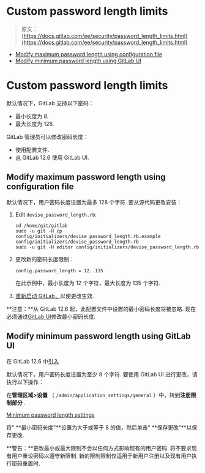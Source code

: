 # Custom password length limits

> 原文：[https://docs.gitlab.com/ee/security/password_length_limits.html](https://docs.gitlab.com/ee/security/password_length_limits.html)

*   [Modify maximum password length using configuration file](#modify-maximum-password-length-using-configuration-file)
*   [Modify minimum password length using GitLab UI](#modify-minimum-password-length-using-gitlab-ui)

# Custom password length limits[](#custom-password-length-limits "Permalink")

默认情况下，GitLab 支持以下密码：

*   最小长度为 8.
*   最大长度为 128.

GitLab 管理员可以修改密码长度：

*   使用配置文件.
*   [从](https://gitlab.com/gitlab-org/gitlab/-/merge_requests/20661) GitLab 12.6 使用 GitLab UI.

## Modify maximum password length using configuration file[](#modify-maximum-password-length-using-configuration-file "Permalink")

默认情况下，用户密码长度设置为最多 128 个字符. 要从源代码更改安装：

1.  Edit `devise_password_length.rb`:

    ```
    cd /home/git/gitlab
    sudo -u git -H cp config/initializers/devise_password_length.rb.example config/initializers/devise_password_length.rb
    sudo -u git -H editor config/initializers/devise_password_length.rb 
    ```

2.  更改新的密码长度限制：

    ```
    config.password_length = 12..135 
    ```

    在此示例中，最小长度为 12 个字符，最大长度为 135 个字符.

3.  [重新启动 GitLab，](../administration/restart_gitlab.html#installations-from-source)以使更改生效.

**注意：**从 GitLab 12.6 起，此配置文件中设置的最小密码长度将被忽略. 现在必须通过[GitLab UI](#modify-minimum-password-length-using-gitlab-ui)修改最小密码长度.

## Modify minimum password length using GitLab UI[](#modify-minimum-password-length-using-gitlab-ui "Permalink")

在 GitLab 12.6 中[引入](https://gitlab.com/gitlab-org/gitlab/-/merge_requests/20661)

默认情况下，用户密码长度设置为至少 8 个字符. 要使用 GitLab UI 进行更改，请执行以下操作：

在**管理区域>设置** （ `/admin/application_settings/general` ）中，转到**注册限制部分** .

[Minimum password length settings](../user/admin_area/img/minimum_password_length_settings_v12_6.png)

将" **最小密码长度"**设置为大于或等于 8 的值，然后单击" **保存更改"**以保存更改.

**警告：**更改最小或最大限制不会以任何方式影响现有的用户密码. 将不要求现有用户重设密码以遵守新限制. 新的限制限制仅适用于新用户注册以及现有用户执行密码重置时.